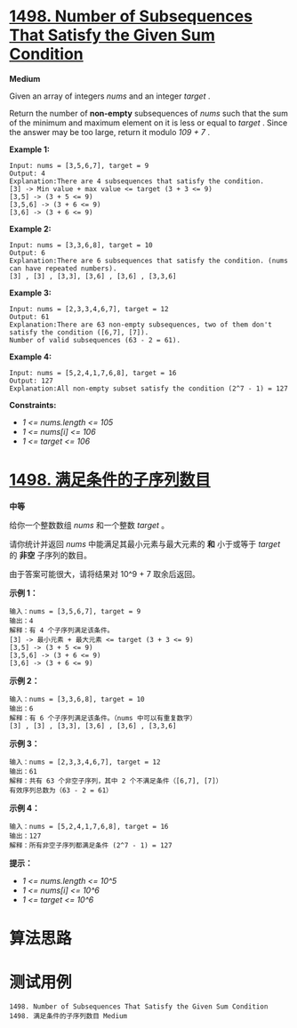 # [1498. Number of Subsequences That Satisfy the Given Sum Condition][enTitle]

**Medium**

Given an array of integers  *nums*  and an integer  *target* .

Return the number of **non-empty**  subsequences of  *nums*  such that the sum of the minimum and maximum element on it is less or equal to  *target* . Since the answer may be too large, return it modulo  *109 + 7* .



**Example 1:** 

```
Input: nums = [3,5,6,7], target = 9
Output: 4
Explanation:There are 4 subsequences that satisfy the condition.
[3] -> Min value + max value <= target (3 + 3 <= 9)
[3,5] -> (3 + 5 <= 9)
[3,5,6] -> (3 + 6 <= 9)
[3,6] -> (3 + 6 <= 9)

```

**Example 2:** 

```
Input: nums = [3,3,6,8], target = 10
Output: 6
Explanation:There are 6 subsequences that satisfy the condition. (nums can have repeated numbers).
[3] , [3] , [3,3], [3,6] , [3,6] , [3,3,6]
```

**Example 3:** 

```
Input: nums = [2,3,3,4,6,7], target = 12
Output: 61
Explanation:There are 63 non-empty subsequences, two of them don't satisfy the condition ([6,7], [7]).
Number of valid subsequences (63 - 2 = 61).

```

**Example 4:** 

```
Input: nums = [5,2,4,1,7,6,8], target = 16
Output: 127
Explanation:All non-empty subset satisfy the condition (2^7 - 1) = 127
```



**Constraints:** 

-  *1 <= nums.length <= 105*  
-  *1 <= nums[i] <= 106*  
-  *1 <= target <= 106* 


# [1498. 满足条件的子序列数目][cnTitle]

**中等**

给你一个整数数组  *nums*  和一个整数  *target*  。

请你统计并返回  *nums*  中能满足其最小元素与最大元素的 **和**  小于或等于  *target*  的 **非空**  子序列的数目。

由于答案可能很大，请将结果对 10^9 + 7 取余后返回。



**示例 1：** 

```
输入：nums = [3,5,6,7], target = 9
输出：4
解释：有 4 个子序列满足该条件。
[3] -> 最小元素 + 最大元素 <= target (3 + 3 <= 9)
[3,5] -> (3 + 5 <= 9)
[3,5,6] -> (3 + 6 <= 9)
[3,6] -> (3 + 6 <= 9)

```

**示例 2：** 

```
输入：nums = [3,3,6,8], target = 10
输出：6
解释：有 6 个子序列满足该条件。（nums 中可以有重复数字）
[3] , [3] , [3,3], [3,6] , [3,6] , [3,3,6]
```

**示例 3：** 

```
输入：nums = [2,3,3,4,6,7], target = 12
输出：61
解释：共有 63 个非空子序列，其中 2 个不满足条件（[6,7], [7]）
有效序列总数为（63 - 2 = 61）

```

**示例 4：** 

```
输入：nums = [5,2,4,1,7,6,8], target = 16
输出：127
解释：所有非空子序列都满足条件 (2^7 - 1) = 127
```



**提示：** 

-  *1 <= nums.length <= 10^5*  
-  *1 <= nums[i] <= 10^6*  
-  *1 <= target <= 10^6* 




# 算法思路

# 测试用例
```
1498. Number of Subsequences That Satisfy the Given Sum Condition 1498. 满足条件的子序列数目 Medium
```

[enTitle]: https://leetcode.com/problems/number-of-subsequences-that-satisfy-the-given-sum-condition/
[cnTitle]: https://leetcode-cn.com/problems/number-of-subsequences-that-satisfy-the-given-sum-condition/
